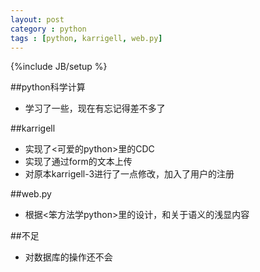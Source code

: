 ```yaml
---
layout: post
category : python
tags : [python, karrigell, web.py]
---
```

{%include JB/setup %}

##python科学计算

* 学习了一些，现在有忘记得差不多了

##karrigell

* 实现了<可爱的python>里的CDC
* 实现了通过form的文本上传
* 对原本karrigell-3进行了一点修改，加入了用户的注册

##web.py

* 根据<笨方法学python>里的设计，和关于语义的浅显内容

##不足 

* 对数据库的操作还不会

